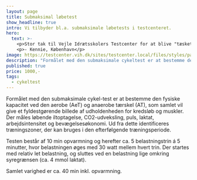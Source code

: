 ```yaml
---
layout: page
title: Submaksimal løbetest
show_headline: true
intro: Vi tilbyder bl.a. submaksimale løbetests i testcenteret.
hero:
  text: >-
    <p>Stor tak til Vejle Idrætsskolers Testcenter for at blive "tæsket" igennem på løbebåndet. Det kan varmt anbefales!</p>
    <p>- Kennie, København</p>
image: https://testcenter.vih.dk/sites/testcenter.local/files/styles/panopoly_image_original/public/wysiwyg/icons8-cycling-80.png?itok=h-zmes-r
description: "Formålet med den submaksimale cykeltest er at bestemme den fysiske kapacitet ved den aerobe (AeT) og anaerobe tærskel (AT), som samlet vil give et fyldestgørende billede af udholdenheden for kredsløb og muskler. Der måles løbende iltoptagelse, CO2-udveksling, puls, laktat, arbejdsintensitet og bevægelsesøkonomi. Ud fra dette identificeres træningszoner (ud fra watt og puls), der kan bruges i den efterfølgende træningsperiode."
published: true
price: 1000,-
tags:
  - cykeltest
---
```


Formålet med den submaksimale cykel-test er at bestemme den fysiske kapacitet ved den aerobe (AeT) og anaerobe tærskel (AT), som samlet vil give et fyldestgørende billede af udholdenheden for kredsløb og muskler. Der måles løbende iltoptagelse, CO2-udveksling, puls, laktat, arbejdsintensitet og bevægelsesøkonomi. Ud fra dette identificeres træningszoner, der kan bruges i den efterfølgende træningsperiode.

Testen består af 10 min opvarmning og herefter ca. 5 belastningstrin á 5 minutter, hvor belastningen øges med 30 watt mellem hvert trin. Der startes med relativ let belastning, og sluttes ved en belastning lige omkring syregrænsen (ca. 4 mmol laktat).

Samlet varighed er ca. 40 min inkl. opvarmning.